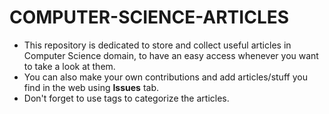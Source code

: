 # COMPUTER-SCIENCE-ARTICLES
- This repository is dedicated to store and collect useful articles in Computer Science domain, to have an easy access whenever you want to take a look at them.
- You can also make your own contributions and add articles/stuff you find in the web using **Issues** tab. 
- Don't forget to use tags to categorize the articles.
